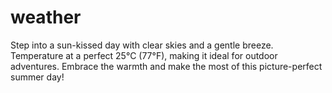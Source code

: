 # weather
Step into a sun-kissed day with clear skies and a gentle breeze. Temperature at a perfect 25°C (77°F), making it ideal for outdoor adventures. Embrace the warmth and make the most of this picture-perfect summer day!
